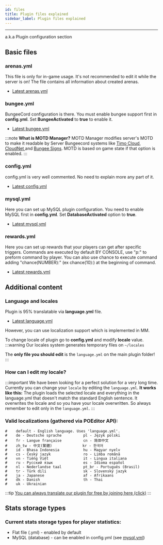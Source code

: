 ```yaml
---
id: files
title: Plugin files explained
sidebar_label: Plugin files explained
---
```

---
a.k.a Plugin configuration section

## Basic files

### arenas.yml

This file is only for in-game usage. It's not recommended to edit it while the server is on! The file contains all information about created arenas.

* [Latest arenas.yml](https://raw.githubusercontent.com/Plugily-Projects/MurderMystery/master/src/main/resources/arenas.yml)

### bungee.yml

BungeeCord configuration is there. You must enable bungee support first in **config.yml**. Set **BungeeActivated** to **true** to enable it.

* [Latest bungee.yml](https://raw.githubusercontent.com/Plugily-Projects/MurderMystery/master/src/main/resources/bungee.yml)

:::note
 **What is MOTD Manager?** MOTD Manager modifies server's MOTD to make it readable by Server Bungeecord systems like [Timo Cloud](https://www.spigotmc.org/resources/timocloud-the-most-efficient-cloud-system.53757/), [CloudNet ](https://www.spigotmc.org/resources/cloudnet-v3-the-cloud-network-environment-technology.42059/)and [Bungee Signs](https://www.spigotmc.org/resources/bungeesigns.6563/). MOTD is based on game state if that option is enabled.
:::

### config.yml

config.yml is very well commented. No need to explain more any part of it.

* [Latest config.yml](https://raw.githubusercontent.com/Plugily-Projects/MurderMystery/master/src/main/resources/config.yml)

### mysql.yml

Here you can set up MySQL plugin configuration. You need to enable MySQL first in **config.yml**. Set **DatabaseActivated** option to **true**.

* [Latest mysql.yml](https://raw.githubusercontent.com/Plugily-Projects/MurderMystery/master/src/main/resources/mysql.yml)

### rewards.yml

Here you can set up rewards that your players can get after specific triggers.
Commands are executed by default BY CONSOLE, use "p:" to preform command by player.
You can also use chance to execute command adding "chance(NUMBER):" (ex chance(10):) at the beginning of command.

* [Latest rewards.yml](https://raw.githubusercontent.com/Plugily-Projects/MurderMystery/master/src/main/resources/rewards.yml)


## Additional content

### Language and locales

Plugin is 95% translatable via **language.yml** file.

* [Latest language.yml](https://raw.githubusercontent.com/Plugily-Projects/MurderMystery/master/src/main/resources/language.yml)

However, you can use localization support which is implemented in MM.

To change locale of plugin go to **config.yml** and modify **locale** value.
:::warning
Our locales system generates temporary files on `~/locales`

The **only file you should edit** is the `language.yml` on the main plugin folder!
:::
### How can I edit my locale?
:::important
We have been looking for a perfect solution for a very long time.
Currently you can change your `locale` by editing the `language.yml`.
**It works like this:** The plugin loads the selected locale and everything in the language.yml that doesn't match the standard English sentence. It overwrites the locale and so you have your locale overwritten.
So always remember to edit only in the `language.yml`.
:::
###  **Valid localizations \(gathered via POEditor API\):**

```text
#    default - English language. Uses 'language.yml'.
#    de - Deutsche sprache          pl - Język polski
#    fr - Langue française          cn - 简体中文
#    zh_tw - 中文(繁體)              kr - 한국어
#    id - Bhasa Indonesia           hu - Magyar nyelv
#    cs - Český jazyk               ro - Limba română
#    vn - Tiếng Việt                it - Lingua italiana
#    ru - Русский язык              es - Idioma español
#    nl - Nederlandse taal          pt_br - Português (Brasil)
#    tr - Türk dili                 sk - Slovenský jazyk
#    ja - Japanese                  af - Afrikaans
#    dk - Danish                    th - Thai
#    uk - Ukrainian
```

:::tip
 [You can always translate our plugin for free by joining here \(click\)](https://translate.plugily.xyz)
:::

## Stats storage types

### **Current stats storage types for player statistics:**

* Flat file \(.yml\) - enabled by default
* MySQL \(database\) - can be enabled in config.yml \(see [mysql.yml](plugin-files-explained.md#mysql-yml)\)


